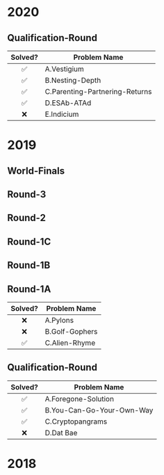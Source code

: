 # 2020

## Qualification-Round

Solved? | Problem Name
:-----: | ------------
:white_check_mark: | A.Vestigium
:white_check_mark: | B.Nesting-Depth
:white_check_mark: | C.Parenting-Partnering-Returns
:white_check_mark: | D.ESAb-ATAd
:x: | E.Indicium


# 2019

## World-Finals

## Round-3

## Round-2

## Round-1C

## Round-1B

## Round-1A

Solved? | Problem Name
:-----: | ------------
:x: | A.Pylons
:x: | B.Golf-Gophers
:white_check_mark: | C.Alien-Rhyme

## Qualification-Round

Solved? | Problem Name
:-----: | ------------
:white_check_mark: | A.Foregone-Solution
:white_check_mark: | B.You-Can-Go-Your-Own-Way
:white_check_mark: | C.Cryptopangrams
:x: | D.Dat Bae

# 2018
